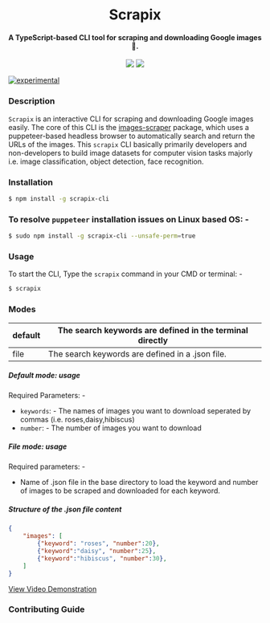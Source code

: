 <h1 align="center">
  Scrapix
</h1>
<h4 align="center">
    A TypeScript-based CLI tool for scraping and downloading Google images 🚀.
</h4>

<div align="center">
  <img src="https://badgen.net/npm/v/make-cli-tool?icon=npm" />
  <img src="https://badgen.net/github/last-commit/sajmoni/make-cli-tool?icon=github" />
</div>

[![experimental](http://badges.github.io/stability-badges/dist/experimental.svg)](http://github.com/badges/stability-badges)

### Description
`Scrapix` is an interactive CLI for scraping and downloading Google images easily. The core of this CLI is the [images-scraper](https://www.npmjs.com/package/images-scraper) package, which uses a puppeteer-based headless browser to automatically search and return the URLs of the images. This `scrapix` CLI basically primarily developers and non-developers to build image datasets for computer vision tasks majorly i.e. image classification, object detection, face recognition. 

### Installation
```bash
$ npm install -g scrapix-cli
```

### To resolve `puppeteer` installation issues on Linux based OS: -
```bash
$ sudo npm install -g scrapix-cli --unsafe-perm=true
```

### Usage 
To start the CLI, Type the `scrapix` command in your CMD or terminal: -
```bash
$ scrapix
```
### Modes 
| default | The search keywords are defined in the terminal directly |
|---------|----------------------------------------------------------|
| file    | The search keywords are defined in a .json file.         |

##### Default mode: usage
Required Parameters: -
- `keywords`: - The names of images you want to download seperated by commas (i.e. roses,daisy,hibiscus)
- `number`: - The number of images you want to download

##### File mode: usage
Required parameters: -
- Name of .json file in the base directory to load the keyword and number of images to be scraped and downloaded for each keyword.

##### Structure of the .json file content
```json
{
    "images": [
        {"keyword": "roses", "number":20},
        {"keyword":"daisy", "number":25},
        {"keyword":"hibiscus", "number":30},
    ]
}
```

[View Video Demonstration](https://www.youtube.com/watch?v=3mRXiu-i4TY)

### Contributing Guide
